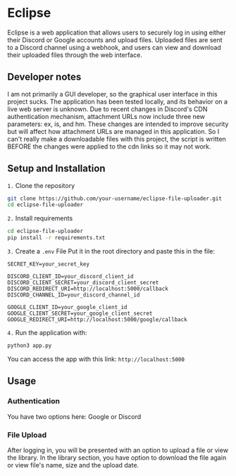 # Eclipse
Eclipse is a web application that allows users to securely log in using either their Discord or Google accounts and upload files. Uploaded files are sent to a Discord channel using a webhook, and users can view and download their uploaded files through the web interface.

## Developer notes
I am not primarily a GUI developer, so the graphical user interface in this project sucks. The application has been tested locally, and its behavior on a live web server is unknown. Due to recent changes in Discord's CDN authentication mechanism, attachment URLs now include three new parameters: ex, is, and hm. These changes are intended to improve security but will affect how attachment URLs are managed in this application. So I can't really make a downloadable files with this project, the script is written BEFORE the changes were applied to the cdn links so it may not work.

## Setup and Installation
`1.` Clone the repository
```bash
git clone https://github.com/your-username/eclipse-file-uploader.git
cd eclipse-file-uploader
```

`2.` Install requirements
```bash
cd eclipse-file-uploader
pip install -r requirements.txt
```

`3.` Create a `.env` File
Put it in the root directory and paste this in the file:
```env
SECRET_KEY=your_secret_key

DISCORD_CLIENT_ID=your_discord_client_id
DISCORD_CLIENT_SECRET=your_discord_client_secret
DISCORD_REDIRECT_URI=http://localhost:5000/callback
DISCORD_CHANNEL_ID=your_discord_channel_id

GOOGLE_CLIENT_ID=your_google_client_id
GOOGLE_CLIENT_SECRET=your_google_client_secret
GOOGLE_REDIRECT_URI=http://localhost:5000/google/callback
```

`4.` Run the application with:
```bash
python3 app.py
```
You can access the app with this link: `http://localhost:5000`

## Usage
### Authentication
You have two options here: Google or Discord
### File Upload
After logging in, you will be presented with an option to upload a file or view the library.
In the library section, you have option to download the file again or view file's name, size and the upload date.
